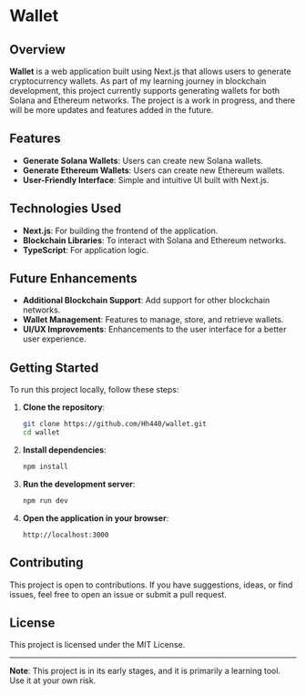 # Wallet

## Overview

**Wallet** is a web application built using Next.js that allows users to generate cryptocurrency wallets. As part of my learning journey in blockchain development, this project currently supports generating wallets for both Solana and Ethereum networks. The project is a work in progress, and there will be more updates and features added in the future.

## Features

- **Generate Solana Wallets**: Users can create new Solana wallets.
- **Generate Ethereum Wallets**: Users can create new Ethereum wallets.
- **User-Friendly Interface**: Simple and intuitive UI built with Next.js.

## Technologies Used

- **Next.js**: For building the frontend of the application.
- **Blockchain Libraries**: To interact with Solana and Ethereum networks.
- **TypeScript**: For application logic.

## Future Enhancements

- **Additional Blockchain Support**: Add support for other blockchain networks.
- **Wallet Management**: Features to manage, store, and retrieve wallets.
- **UI/UX Improvements**: Enhancements to the user interface for a better user experience.

## Getting Started

To run this project locally, follow these steps:

1. **Clone the repository**:
    ```bash
    git clone https://github.com/Hh440/wallet.git
    cd wallet
    ```

2. **Install dependencies**:
    ```bash
    npm install
    ```

3. **Run the development server**:
    ```bash
    npm run dev
    ```

4. **Open the application in your browser**:
    ```
    http://localhost:3000
    ```

## Contributing

This project is open to contributions. If you have suggestions, ideas, or find issues, feel free to open an issue or submit a pull request.

## License

This project is licensed under the MIT License.

---

**Note**: This project is in its early stages, and it is primarily a learning tool. Use it at your own risk.

